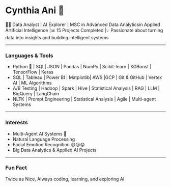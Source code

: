 # **Cynthia Ani** 👋

👩‍💻 Data Analyst | AI Explorer | MSC in Advanced Data Analyticsin Applied Artificial Intelligence
|📊 15 Projects Completed
|💡 Passionate about turning data into insights and building intelligent systems

---

### **Languages & Tools**
- Python 🐍 | SQL| JSON | Pandas | NumPy | Scikit-learn | XGBoost | TensorFlow | Keras
- SQL | Tableau | Power BI | Matplotlib| AWS |GCP | Git & GitHub | Vertex AI | ML Algorithms
- A/B Testing | Hadoop | Spark | Hive | Statistical Analysis | RAG | LLM | BigQuery | LangChain
- NLTK | Prompt Engineering | Statistical Analysis | Agile | Multi-agent Systems

---

### **Interests**
- Multi-Agent AI Systems 🤖
- Natural Language Processing
- Facial Emotion Recognition 😄😢😡
- Big Data Analytics & Applied AI Projects

---

### **Fun Fact**
Twice as Nice, Always coding, learning, and exploring AI 
